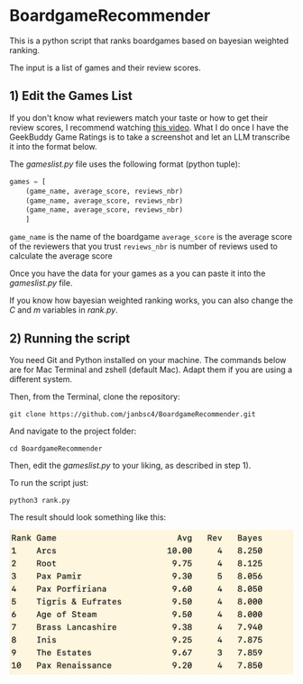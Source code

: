 # BoardgameRecommender

This is a python script that ranks boardgames based on bayesian weighted ranking. 

The input is a list of games and their review scores.

## 1) Edit the Games List

 If you don't know what reviewers match your taste or how to get their review scores, I recommend watching [this video](https://www.youtube.com/watch?v=QFwa6limKSc). What I do once I have the GeekBuddy Game Ratings is to take a screenshot and let an LLM transcribe it into the format below.

The *gameslist.py* file uses the following format (python tuple):

```python
games = [
    (game_name, average_score, reviews_nbr)
    (game_name, average_score, reviews_nbr)
    (game_name, average_score, reviews_nbr)
    ]
```


`game_name` is the name of the boardgame
`average_score` is the average score of the reviewers that you trust
`reviews_nbr` is number of reviews used to calculate the average score

Once you have the data for your games as a you can paste it into the *gameslist.py* file.

If you know how bayesian weighted ranking works, you can also change the *C* and *m* variables in *rank.py*.


## 2) Running the script

You need Git and Python installed on your machine. The commands below are for Mac Terminal and zshell (default Mac). Adapt them if you are using a different system.

Then, from the Terminal, clone the repository:

```
git clone https://github.com/janbsc4/BoardgameRecommender.git
```
And navigate to the project folder:
```
cd BoardgameRecommender
```

Then, edit the *gameslist.py* to your liking, as described in step 1). 

To run the script just:

```
python3 rank.py
```

The result should look something like this:

![screenshot](/Screenshot.png)
